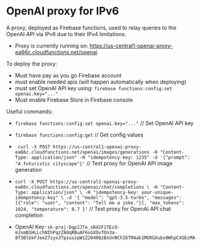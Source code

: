 # OpenAI proxy for IPv6

A proxy, deployed as Firebase functions, used to relay queries to the OpenAI API via IPv6 due to their IPv4 limitations.

- Proxy is currently running on: https://us-central1-openai-proxy-ea66c.cloudfunctions.net/openai

To deploy the proxy:

- Must have pay as you go Firebase account
- must enable needed apis (will happen automatically when deploying)
- must set OpenAI API key using: ```firebase functions:config:set openai.key="..."```
- Must enable Firebase Store in Firebase console

Useful commands:

- ```firebase functions:config:set openai.key="..."```   // Set OpenAI API key

- ```firebase functions:config:get```                    // Get config values

- ``` curl -X POST https://us-central1-openai-proxy-ea66c.cloudfunctions.net/openai/images/generations -H "Content-Type: application/json" -H "idempotency-key: 1235" -d '{"prompt": "A futuristic cityscape"}'``` // Test proxy for OpenAI API image generation

- `curl -X POST https://us-central1-openai-proxy-ea66c.cloudfunctions.net/openai/chat/completions \
-H "Content-Type: application/json" \
-H "idempotency-key: your-unique-idempotency-key" \
-d '{
  "model": "gpt-3.5-turbo",
  "messages": [{"role": "user", "content": "Tell me a joke."}],
  "max_tokens": 1024,
  "temperature": 0.7
}'` // Test proxy for OpenAI API chat completion

- OpenAI Key: ```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```